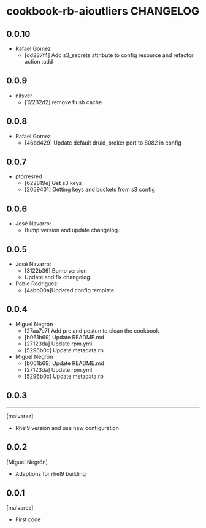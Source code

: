 cookbook-rb-aioutliers CHANGELOG
===============

## 0.0.10

  - Rafael Gomez
    - [dd287f4] Add s3_secrets attribute to config resource and refactor action :add

## 0.0.9

  - nilsver
    - [12232d2] remove flush cache

## 0.0.8

  - Rafael Gomez
    - [46bd429] Update default druid_broker port to 8082 in config

## 0.0.7
  - ptorresred
    - [622819e] Get s3 keys
    - [2059401] Getting keys and buckets from s3 config
## 0.0.6
 - José Navarro:
   - Bump version and update changelog.
       
## 0.0.5

 - José Navarro:
    - [3122b36] Bump version
    - Update and fix changelog.
 - Pablo Rodriguez:
    - [4abb00a]Updated config template

## 0.0.4

  - Miguel Negrón
    - [27aa7e7] Add pre and postun to clean the cookbook
    - [b061b69] Update README.md
    - [27123da] Update rpm.yml
    - [5296b0c] Update metadata.rb
  - Miguel Negrón
    - [b061b69] Update README.md
    - [27123da] Update rpm.yml
    - [5296b0c] Update metadata.rb
## 0.0.3
-----
[malvarez]
- Rhel9 version and use new configuration

0.0.2
-----
[Miguel Negrón]
- Adaptions for rhel9 building

0.0.1
-----
[malvarez]
- First code
